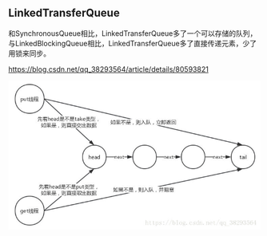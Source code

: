 

## LinkedTransferQueue

和SynchronousQueue相比，LinkedTransferQueue多了一个可以存储的队列，与LinkedBlockingQueue相比，LinkedTransferQueue多了直接传递元素，少了用锁来同步。

https://blog.csdn.net/qq_38293564/article/details/80593821

![微信图片_20200318095846](..\\..\\img\\thread\\transferqueue.jpg)